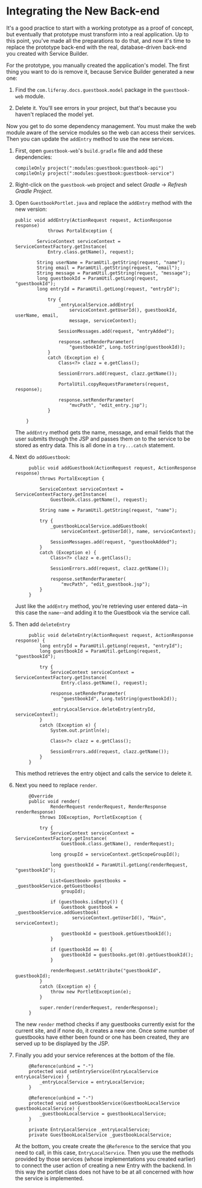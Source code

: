# Integrating the New Back-end 

It's a good practice to start with a working prototype as a proof of concept,
but eventually that prototype must transform into a real application. Up to this
point, you've made all the preparations to do that, and now it's time to replace
the prototype back-end with the real, database-driven back-end you created with
Service Builder. 

For the prototype, you manually created the application's model. The first thing
you want to do is remove it, because Service Builder generated a new one:

1.  Find the `com.liferay.docs.guestbook.model` package in the `guestbook-web` 
    module.

2.  Delete it. You'll see errors in your project, but that's because you haven't
    replaced the model yet. 

Now you get to do some dependency management. You must make the web module aware
of the service modules so the web can access their services. Then you can update
the `addEntry` method to use the new services.

1.  First, open `guestbook-web`'s `build.gradle` file and add these dependencies:

        compileOnly project(":modules:guestbook:guestbook-api")
        compileOnly project(":modules:guestbook:guestbook-service")

2.  Right-click on the `guestbook-web` project and select *Gradle* &rarr;
    *Refresh Gradle Project*. 

3.  Open `GuestbookPortlet.java` and replace the `addEntry` method with the new version:

        public void addEntry(ActionRequest request, ActionResponse response)
                    throws PortalException {

                ServiceContext serviceContext = ServiceContextFactory.getInstance(
                    Entry.class.getName(), request);

                String userName = ParamUtil.getString(request, "name");
                String email = ParamUtil.getString(request, "email");
                String message = ParamUtil.getString(request, "message");
                long guestbookId = ParamUtil.getLong(request, "guestbookId");
                long entryId = ParamUtil.getLong(request, "entryId");

                    try {
                        _entryLocalService.addEntry(
                            serviceContext.getUserId(), guestbookId, userName, email,
                            message, serviceContext);

                        SessionMessages.add(request, "entryAdded");

                        response.setRenderParameter(
                            "guestbookId", Long.toString(guestbookId));
                    }
                    catch (Exception e) {
                        Class<?> clazz = e.getClass();

                        SessionErrors.add(request, clazz.getName());

                        PortalUtil.copyRequestParameters(request, response);

                        response.setRenderParameter(
                            "mvcPath", "edit_entry.jsp");
                    }
            
            }

    The `addEntry` method gets the name, message, and email fields that the 
    user submits through the JSP and passes them on to the service to be stored 
    as entry data. This is all done in a `try...catch` statement.
    
4. Next do `addGuestbook`:

            public void addGuestbook(ActionRequest request, ActionResponse response)
                throws PortalException {

                ServiceContext serviceContext = ServiceContextFactory.getInstance(
                    Guestbook.class.getName(), request);

                String name = ParamUtil.getString(request, "name");

                try {
                    _guestbookLocalService.addGuestbook(
                        serviceContext.getUserId(), name, serviceContext);

                    SessionMessages.add(request, "guestbookAdded");
                }
                catch (Exception e) {
                    Class<?> clazz = e.getClass();

                    SessionErrors.add(request, clazz.getName());

                    response.setRenderParameter(
                        "mvcPath", "edit_guestbook.jsp");
                }
            }

    Just like the `addEntry` method, you're retrieving user entered data--in this case the `name`--and adding it to the Guestbook via the service call.
        
5. Then add `deleteEntry`

            public void deleteEntry(ActionRequest request, ActionResponse response) {
                long entryId = ParamUtil.getLong(request, "entryId");
                long guestbookId = ParamUtil.getLong(request, "guestbookId");

                try {
                    ServiceContext serviceContext = ServiceContextFactory.getInstance(
                        Entry.class.getName(), request);

                    response.setRenderParameter(
                        "guestbookId", Long.toString(guestbookId));

                    _entryLocalService.deleteEntry(entryId, serviceContext);
                }
                catch (Exception e) {
                    System.out.println(e);

                    Class<?> clazz = e.getClass();

                    SessionErrors.add(request, clazz.getName());
                }
            }

    This method retrieves the entry object and calls the service to delete it.

6. Next you need to replace `render`.

            @Override
            public void render(
                    RenderRequest renderRequest, RenderResponse renderResponse)
                throws IOException, PortletException {

                try {
                    ServiceContext serviceContext = ServiceContextFactory.getInstance(
                        Guestbook.class.getName(), renderRequest);

                    long groupId = serviceContext.getScopeGroupId();

                    long guestbookId = ParamUtil.getLong(renderRequest, "guestbookId");

                    List<Guestbook> guestbooks = _guestbookService.getGuestbooks(
                        groupId);

                    if (guestbooks.isEmpty()) {
                        Guestbook guestbook = _guestbookService.addGuestbook(
                            serviceContext.getUserId(), "Main", serviceContext);

                        guestbookId = guestbook.getGuestbookId();
                    }

                    if (guestbookId == 0) {
                        guestbookId = guestbooks.get(0).getGuestbookId();
                    }

                    renderRequest.setAttribute("guestbookId", guestbookId);
                }
                catch (Exception e) {
                    throw new PortletException(e);
                }

                super.render(renderRequest, renderResponse);
            }

    The new `render` method checks if any guestbooks currently exist for the 
    current site, and if none do, it creates a new one. Once some number of
    guestbooks have either been found or one has been created, they are served 
    up to be displayed by the JSP.

7. Finally you add your service references at the bottom of the file.

            @Reference(unbind = "-")
            protected void setEntryService(EntryLocalService entryLocalService) {
                _entryLocalService = entryLocalService;
            }

            @Reference(unbind = "-")
            protected void setGuestbookService(GuestbookLocalService guestbookLocalService) {
                _guestbookLocalService = guestbookLocalService;
            }

            private EntryLocalService _entryLocalService;
            private GuestbookLocalService _guestbookLocalService;
    
        

    At the bottom, you create create the `@Reference` to the service that you 
    need to call, in this case, `EntryLocalService`. Then you use the methods 
    provided by those services (whose implementations you created earlier) to 
    connect the user action of creating a new Entry with the backend. In this 
    way the portlet class does not have to be at all concerned with how the 
    service is implemented.
    
